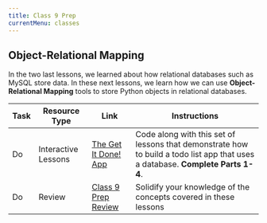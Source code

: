 ```yaml
---
title: Class 9 Prep
currentMenu: classes
---
```


## Object-Relational Mapping

In the two last lessons, we learned about how relational databases such as MySQL store data. In these next lessons, we learn how we can use **Object-Relational Mapping** tools to store Python objects in relational databases.

Task | Resource Type | Link | Instructions
|----|---------------|------|-------------|
Do | Interactive Lessons | [The Get It Done! App](../../videos/get-it-done/) | Code along with this set of lessons that demonstrate how to build a todo list app that uses a database. **Complete Parts 1-4**.
Do | Review | [Class 9 Prep Review](review.html) | Solidify your knowledge of the concepts covered in these lessons
